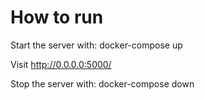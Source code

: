 How to run
===========

Start the server with:
docker-compose up

Visit http://0.0.0.0:5000/

Stop the server with:
docker-compose down
